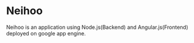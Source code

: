 
# Neihoo
Neihoo is an application using Node.js(Backend) and Angular.js(Frontend) deployed on google app engine.

